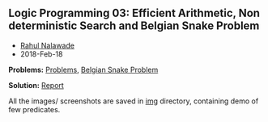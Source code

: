 ## Logic Programming 03: Efficient Arithmetic, Non deterministic Search and Belgian Snake Problem

- [Rahul Nalawade](https://github.com/rahul1947)
- 2018-Feb-18

**Problems:** [Problems](https://github.com/rahul1947/Logic-Programming/blob/master/LP03-Efficient-Arithmetic-Non-Deterministic-Search-and-Belgian-Snake-Problem/as3-18.pdf), [Belgian Snake Problem](https://github.com/rahul1947/Logic-Programming/blob/master/LP03-Efficient-Arithmetic-Non-Deterministic-Search-and-Belgian-Snake-Problem/belgian-snake.pdf) 

**Solution:** [Report](https://github.com/rahul1947/Logic-Programming/blob/master/LP03-Efficient-Arithmetic-Non-Deterministic-Search-and-Belgian-Snake-Problem/CS6374-HW03-rsn170330.pdf)

All the images/ screenshots are saved in [img](https://github.com/rahul1947/Logic-Programming/tree/master/LP03-Efficient-Arithmetic-Non-Deterministic-Search-and-Belgian-Snake-Problem/img) directory, containing demo of few predicates.